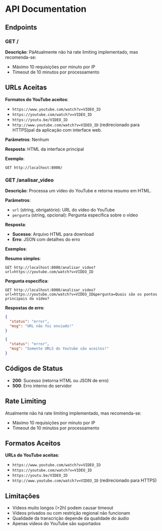 # API Documentation

## Endpoints

### GET /

**Descrição**: PáAtualmente não há rate limiting implementado, mas recomenda-se:

- Máximo 10 requisições por minuto por IP
- Timeout de 10 minutos por processamento

## URLs Aceitas

**Formatos do YouTube aceitos**:

- `https://www.youtube.com/watch?v=VIDEO_ID`
- `https://youtube.com/watch?v=VIDEO_ID`
- `https://youtu.be/VIDEO_ID`
- `http://www.youtube.com/watch?v=VIDEO_ID` (redirecionado para HTTPS)pal da aplicação com interface web.

**Parâmetros**: Nenhum

**Resposta**: HTML da interface principal

**Exemplo**:

```http
GET http://localhost:8000/
```

### GET /analisar_video

**Descrição**: Processa um vídeo do YouTube e retorna resumo em HTML.

**Parâmetros**:

- `url` (string, obrigatório): URL do vídeo do YouTube
- `pergunta` (string, opcional): Pergunta específica sobre o vídeo

**Resposta**:

- **Sucesso**: Arquivo HTML para download
- **Erro**: JSON com detalhes do erro

**Exemplos**:

**Resumo simples**:

```http
GET http://localhost:8000/analisar_video?url=https://youtube.com/watch?v=VIDEO_ID
```

**Pergunta específica**:

```http
GET http://localhost:8000/analisar_video?url=https://youtube.com/watch?v=VIDEO_ID&pergunta=Quais são os pontos principais do vídeo?
```

**Respostas de erro**:

```json
{
  "status": "error",
  "msg": "URL não foi enviado!"
}
```

```json
{
  "status": "error", 
  "msg": "Somente URLS do Youtube são aceitos!"
}
```

## Códigos de Status

- **200**: Sucesso (retorna HTML ou JSON de erro)
- **500**: Erro interno do servidor

## Rate Limiting

Atualmente não há rate limiting implementado, mas recomenda-se:

- Máximo 10 requisições por minuto por IP
- Timeout de 10 minutos por processamento

## Formatos Aceitos

**URLs do YouTube aceitas**:

- `https://www.youtube.com/watch?v=VIDEO_ID`
- `https://youtube.com/watch?v=VIDEO_ID`
- `https://youtu.be/VIDEO_ID`
- `http://www.youtube.com/watch?v=VIDEO_ID` (redirecionado para HTTPS)

## Limitações

- Vídeos muito longos (>2h) podem causar timeout
- Vídeos privados ou com restrição regional não funcionam
- Qualidade da transcrição depende da qualidade do áudio
- Apenas vídeos do YouTube são suportados
